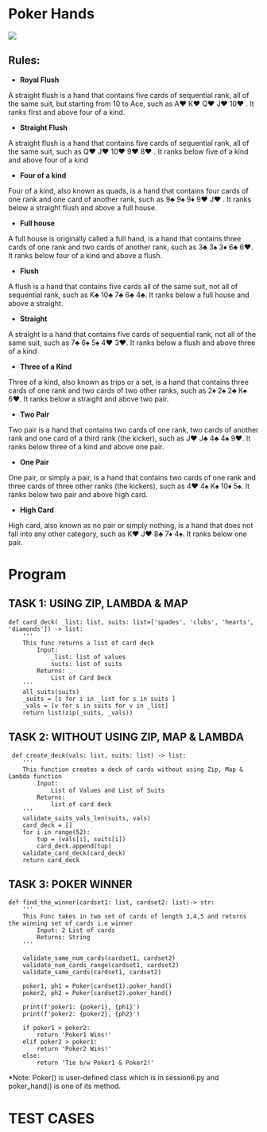 # Poker Hands

![](https://a1s.unicdn.net/polopoly_fs/1.696321.1595491081!/image/1470891313.jpg)

## Rules: 

* **Royal Flush**

A straight flush is a hand that contains five cards of sequential rank, all of the same suit, but starting from 10 to Ace, such as A♥ K♥ Q♥ J♥ 10♥ . It ranks first and above four of a kind.

* **Straight Flush**

A straight flush is a hand that contains five cards of sequential rank, all of the same suit, such as Q♥ J♥ 10♥ 9♥ 8♥ . It ranks below five of a kind and above four of a kind

* **Four of a kind**

Four of a kind, also known as quads, is a hand that contains four cards of one rank and one card of another rank, such as 9♣ 9♠ 9♦ 9♥ J♥ . It ranks below a straight flush and above a full house.

* **Full house**

A full house is originally called a full hand, is a hand that contains three cards of one rank and two cards of another rank, such as 3♣ 3♠ 3♦ 6♣ 6♥. It ranks below four of a kind and above a flush.

* **Flush**

A flush is a hand that contains five cards all of the same suit, not all of sequential rank, such as K♣ 10♣ 7♣ 6♣ 4♣. It ranks below a full house and above a straight.

* **Straight**

A straight is a hand that contains five cards of sequential rank, not all of the same suit, such as 7♣ 6♠ 5♠ 4♥ 3♥. It ranks below a flush and above three of a kind

* **Three of a Kind**

Three of a kind, also known as trips or a set, is a hand that contains three cards of one rank and two cards of two other ranks, such as 2♦ 2♠ 2♣ K♠ 6♥. It ranks below a straight and above two pair.


* **Two Pair**

Two pair is a hand that contains two cards of one rank, two cards of another rank and one card of a third rank (the kicker), such as J♥ J♣ 4♣ 4♠ 9♥. It ranks below three of a kind and above one pair.

* **One Pair**

One pair, or simply a pair, is a hand that contains two cards of one rank and three cards of three other ranks (the kickers), such as 4♥ 4♠ K♠ 10♦ 5♠. It ranks below two pair and above high card.

* **High Card**

High card, also known as no pair or simply nothing, is a hand that does not fall into any other category, such as K♥ J♥ 8♣ 7♦ 4♠. It ranks below one pair.


# Program

## TASK 1: USING ZIP, LAMBDA & MAP

    def card_deck( _list: list, suits: list=['spades', 'clubs', 'hearts', 'diamonds']) -> list:
        '''
        This func returns a list of card deck
            Input: 
                _list: list of values
                suits: list of suits
            Returns:
                List of Card Deck
        '''
        all_suits(suits) 
        _suits = [s for i in _list for s in suits ]
        _vals = [v for s in suits for v in _list]
        return list(zip(_suits, _vals))
        
        
 ## TASK 2: WITHOUT USING ZIP, MAP & LAMBDA
 
     def create_deck(vals: list, suits: list) -> list:
        '''
        This function creates a deck of cards without using Zip, Map & Lambda function
            Input:
                List of Values and List of Suits
            Returns:
                list of card deck
        '''
        validate_suits_vals_len(suits, vals)
        card_deck = []
        for i in range(52):
            tup = (vals[i], suits[i])
            card_deck.append(tup)
        validate_card_deck(card_deck)
        return card_deck


## TASK 3: POKER WINNER
      
    def find_the_winner(cardset1: list, cardset2: list)-> str:
        '''
        This Func takes in two set of cards of length 3,4,5 and returns the winning set of cards i.e winner
            Input: 2 List of cards
            Returns: String 
        '''

        validate_same_num_cards(cardset1, cardset2)
        validate_num_cards_range(cardset1, cardset2)
        validate_same_cards(cardset1, cardset2)

        poker1, ph1 = Poker(cardset1).poker_hand()
        poker2, ph2 = Poker(cardset2).poker_hand()

        print(f'poker1: {poker1}, {ph1}')
        print(f'poker2: {poker2}, {ph2}')

        if poker1 > poker2:
            return 'Poker1 Wins!'
        elif poker2 > poker1:
            return 'Poker2 Wins!'
        else:
            return 'Tie b/w Poker1 & Poker2!'
            
*Note: Poker() is user-defined class which is in session6.py and poker_hand() is one of its method.

# TEST CASES

